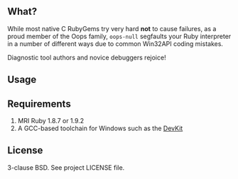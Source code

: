 ## What?

While most native C RubyGems try very hard **not** to cause failures, as a proud
member of the Oops family, `oops-null` segfaults your Ruby interpreter in a number
of different ways due to common Win32API coding mistakes.

Diagnostic tool authors and novice debuggers rejoice!

## Usage


## Requirements

1. MRI Ruby 1.8.7 or 1.9.2
2. A GCC-based toolchain for Windows such as the [DevKit](http://rubyinstaller.org/add-ons/devkit/)

## License

3-clause BSD. See project LICENSE file.
